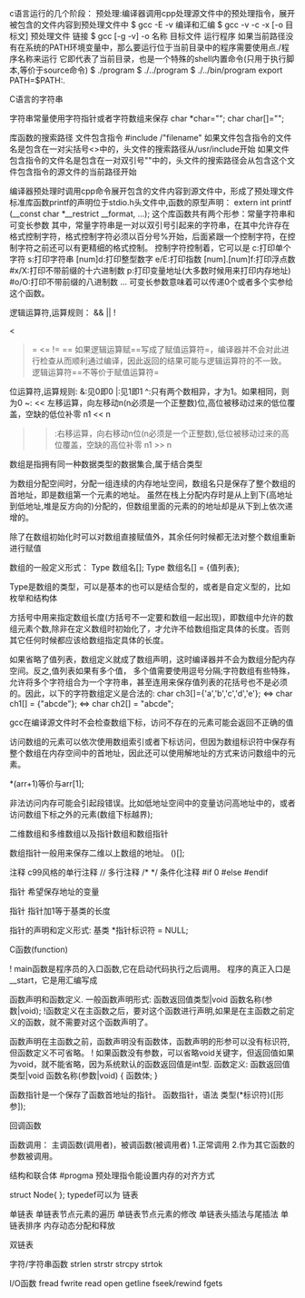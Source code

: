 c语言运行的几个阶段：
预处理:编译器调用cpp处理源文件中的预处理指令，展开被包含的文件内容到预处理文件中
$ gcc -E -v 
编译和汇编
$ gcc -v -c -x [-o 目标文] 预处理文件
链接
$ gcc [-g -v] -o 名称 目标文件
运行程序
如果当前路径没有在系统的PATH环境变量中，那么要运行位于当前目录中的程序需要使用点./程序名称来运行
它即代表了当前目录，也是一个特殊的shell内置命令(只用于执行脚本,等价于source命令)
$ ./program
$ ./../program
$ ./../bin/program
export PATH=$PATH:.

C语言的字符串

字符串常量使用字符指针或者字符数组来保存
char *char="";
char char[]="";


库函数的搜索路径
文件包含指令
#include <filename>/"filename"
如果文件包含指令的文件名是包含在一对尖括号<>中的，头文件的搜索路径从/usr/include开始
如果文件包含指令的文件名是包含在一对双引号""中的，头文件的搜索路径会从包含这个文件包含指令的源文件的当前路径开始

编译器预处理时调用cpp命令展开包含的文件内容到源文件中，形成了预处理文件
标准库函数printf的声明位于stdio.h头文件中,函数的原型声明：
extern int printf (__const char *__restrict __format, ...);
这个库函数共有两个形参：常量字符串和可变长参数
其中，常量字符串是一对以双引号引起来的字符串，在其中允许存在格式控制字符，格式控制字符必须以百分号%开始，后面紧跟一个控制字符，在控制字符之前还可以有更精细的格式控制。
控制字符控制着，它可以是
c:打印单个字符
s:打印字符串
[num]d:打印整型数字
e/E:打印指数
[num].[num]f:打印浮点数 
#x/X:打印不带前缀的十六进制数
p:打印变量地址(大多数时候用来打印内存地址)
#o/O:打印不带前缀的八进制数
...
可变长参数意味着可以传递0个或者多个实参给这个函数。

逻辑运算符,运算规则：
&&
||
!
>
<
>=
<=
!=
==  如果逻辑运算赋==写成了赋值运算符=，编译器并不会对此进行检查从而顺利通过编译，因此返回的结果可能与逻辑运算符的不一致。
逻辑运算符==不等价于赋值运算符=

位运算符,运算规则:
&:见0即0
|:见1即1
^:只有两个数相异，才为1。如果相同，则为0
~:
<< 左移运算，向左移动n(n必须是一个正整数)位,高位被移动过来的低位覆盖，空缺的低位补零
n1 << n

>>:右移运算，向右移动n位(n必须是一个正整数),低位被移动过来的高位覆盖，空缺的高位补零
n1 >> n

数组是指拥有同一种数据类型的数据集合,属于结合类型

为数组分配空间时，分配一组连续的内存地址空间，数组名只是保存了整个数组的首地址，即是数组第一个元素的地址。
虽然在栈上分配内存时是从上到下(高地址到低地址,堆是反方向的)分配的，但数组里面的元素的的地址却是从下到上依次递增的。

除了在数组初始化时可以对数组直接赋值外，其余任何时候都无法对整个数组重新进行赋值

数组的一般定义形式：
Type 数组名[];
Type 数组名[] = {值列表};

Type是数组的类型，可以是基本的也可以是结合型的，或者是自定义型的，比如枚举和结构体

方括号中用来指定数组长度(方括号不一定要和数组一起出现)，即数组中允许的数组元素个数,除非在定义数组时初始化了，才允许不给数组指定具体的长度。否则其它任何时候都应该给数组指定具体的长度。

如果省略了值列表，数组定义就成了数组声明，这时编译器并不会为数组分配内存空间。反之,值列表如果有多个值， 多个值需要使用逗号分隔;字符数组有些特殊，允许将多个字符组合为一个字符串，甚至连用来保存值列表的花括号也不是必须的。因此，以下的字符数组定义是合法的:
char ch3[]={'a','b','c','d','e'}; <=> char ch1[] = {"abcde"}; <=>  char ch2[] = "abcde";

gcc在编译源文件时不会检查数组下标，访问不存在的元素可能会返回不正确的值

访问数组的元素可以依次使用数组索引或者下标访问，但因为数组标识符中保存有整个数组在内存空间中的首地址，因此还可以使用解地址的方式来访问数组中的元素。

*(arr+1)等价与arr[1];

非法访问内存可能会引起段错误。比如低地址空间中的变量访问高地址中的，或者访问数组下标之外的元素(数组下标越界);

二维数组和多维数组以及指针数组和数组指针

数组指针一般用来保存二维以上数组的地址。
()[];

注释
c99风格的单行注释 //
多行注释 /*  */
条件化注释 
#if 0 
#else 
#endif 

指针
希望保存地址的变量

指针
指针加1等于基类的长度

指针的声明和定义形式:
基类 *指针标识符 = NULL;

C函数(function)

! main函数是程序员的入口函数,它在启动代码执行之后调用。
程序的真正入口是__start，它是用汇编写成

函数声明和函数定义.
一般函数声明形式:
函数返回值类型|void 函数名称(参数|void);
!函数定义在主函数之后，要对这个函数进行声明,如果是在主函数之前定义的函数，就不需要对这个函数声明了。

函数声明在主函数之前，函数声明没有函数体，函数声明的形参可以没有标识符,但函数定义不可省略。
! 如果函数没有参数，可以省略void关键字，但返回值如果为void，就不能省略，因为系统默认的函数返回值是int型.
函数定义:
函数返回值类型|void 函数名称(参数|void)
{
	函数体;
}

函数指针是一个保存了函数首地址的指针。
函数指针，语法
类型(*标识符)([形参]);

回调函数

函数调用：
主调函数(调用者)，被调函数(被调用者)
1.正常调用
2.作为其它函数的参数被调用。

结构和联合体
#progma 预处理指令能设置内存的对齐方式

struct Node{ }; 
typedef可以为
链表

单链表
单链表节点元素的遍历
单链表节点元素的修改
单链表头插法与尾插法
单链表排序
内存动态分配和释放

双链表

字符/字符串函数
strlen
strstr
strcpy
strtok


I/O函数
fread
fwrite
read
open
getline
fseek/rewind
fgets
